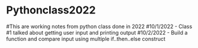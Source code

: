 # Pythonclass2022

#This are working notes from python class done in 2022
#10/1/2022 - Class #1 talked about getting user input and printing output
#10/2/2022 - Build a function and compare input using multiple if..then..else construct
